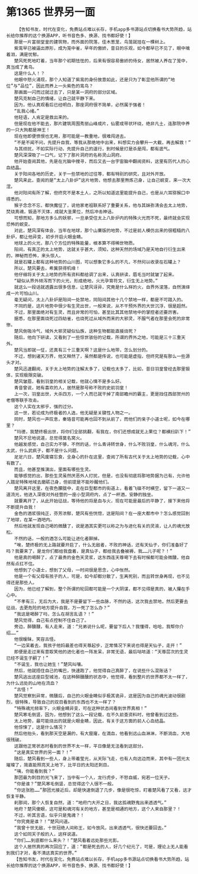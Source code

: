 # 第1365 世界另一面
        【告知书友，时代在变化，免费站点难以长存，手机app多书源站点切换看书大势所趋，站长给你推荐的这个换源APP，听书音色多、换源、找书都好使！】
       那是一片富丽堂皇的建筑物，而外面的院落，佳木葱茏，鸟笼就挂在一棵树上。
       紫鸾早已被逼出原形，成为笼中雀，早年的傲娇，昔日的乐观，如今都早已不见了，眼中噙着泪，满是忧郁。
       楚风死死地盯着，当年那个初期怯怯的，后来有很容易傲娇的侍女，居然被人养在了笼中，真当成了禽鸟。
       这是什么人！？
       他眼中怒火涌现，那个人知道了紫鸾的身份故意如此，还是只为了彰显他所谓的“地位”与“品位”，因此而养上一头紫色的鸾鸟？
       那画面一闪而过就过去了，只是某一洞府的部分区域。
       楚风克制自己的情绪，让自己就平静下来。
       因为，他认真观看后已经明白，那座洞府很不简单，必然属于强者！
       “乱我心绪。”
       他轻语，人肯定是救出来的。
       但是现在他不能去，那片建筑周围秀丽山峰成片，仙雾成带状环绕，绝非凡土，连那院中养的一只大狗都是神王！
       现在他即便愤恨也无用，那可能是一教重地，很难闯进去。
       “不是不闻不问，先提升自我，等我从那绝地中出来，料想实力会攀升一大截，再去解救！”
       与其烦扰，不如实际行动，先提升自己的道行，到时候是打是杀是闯，都有底气。
       楚风深深吸了一口气，记下了那片洞府的名称灵山洞府。
       他开始查阅其他，先是在光脑中搜寻，而后又去一台宇宙脑中翻阅资料，这里有历代人的心血结晶。
       关于阳间各地的历史，关于一些禁地的过往等，都有特别的研究，且对外开放。
       楚风来此，查阅的是“太上八卦炉”这片地势，他想去那里熬炼己身，让自己蜕变，来一次大涅。
       他对阳间有所了解，但终究不是本土人，之所以知道这里能提升自己，也是从六耳猕猴口中得悉的。
       猴子念念不忘，都快魔怔了，说他家老祖联系好了重要关系，他与其妹弥清会去太上地势，焚烧真魂，锻造不灭体，成就大圣果位，然后冲击神话。
       可想而知，那地方多么的妖邪，一旦承受住太上八卦炉内的特殊火光而不死，最终就会实现恐怖的蜕变。
       对此，楚风深有体会，当年在地球，那个山寨版的地势，不过是前人模仿出来的很粗糙的八卦炉，都让他异变，初步开启火眼金睛。
       地球上的火光，那八个方位的特殊能量，根本算不得稀世物质。
       阳间，有真正的太上地势，这就关乎甚大，须知，这种天然的场域乃是天地自行衍生出来的，神秘而恐怖，来头惊人。
       就是石罐上都有这种地势的山川图，可以想象它多么的不凡，不然何以收录在石罐上？
       所以，楚风要去，希冀获得机缘！
       他仔细将关于太上地势的所有资料都给调了出来，认真研读，眉毛当时就皱了起来。
       “疑似从界外倾泻而下的火光，形成绝地，火光孕育符文，衍生无上地势。”
       就这么一段话就透露出很多信息，让楚风讶异，究竟是什么样的火，自界外滚落，自然演绎成一片可怕山川。
       毫无疑问，太上八卦炉是阳间一处禁地，同阳间其他十几个禁地一样，都是不可踏入的。
       不同的是，这片地势中很少有生灵出世，一般来说，从不干预外界的大世沉浮，很是超然。
       不过，那里面绝对有生灵，而且非常的可怕，甚至比其其他禁地中的掌控者还要厉害。
       据悉，在那里面烧死过四劫雀，也烧死过从域外而来的大邪灵，不服气者在那里会死的非常惨。
       楚风倒吸冷气，域外大邪灵疑似仙族，这种生物都能直接烧死？
       随后，他向下研读，又看到了一些惊世骇俗的记载，所谓的界外之地，可能是三十三重天外。
       楚风当即就一怔，还真有三十三重天啊？这是什么地带，怎么划分的。
       不过，想到诸天万界，他又释然了，虽然都是传说，也可能是虚指，但终究是有那么一些源头才对。
       楚风迅速翻阅，关于太上地势的注解太多了，记载也太多了，比如，昔日羽皇曾经去那里锻体，实现极限突破。
       楚风皱眉，看到羽皇的相关记载，他就心情不是多么好。
       青音曾说，她有喜欢的人，居然是那号称不败的史前羽皇！
       上一次，羽皇出世，大杀四方，一个人而已就干掉了南部瞻州的霸主，更是挡住西部贺州的老僧等联手攻击。
       这个人实在太邪乎，强的过分。
       这一世，若论成为终极者的人选，他无疑是关键性人物之一。
       同时，楚风也一声叹息，秦珞音可能再也回不到从前了，而他们的亲子小道士呢，如今在哪里？
       “玛德，我楚终极出世，将你们全部挑翻，有我在，你们还想成就无上果位？都横扫趴下！”
       楚风不忿地说道，总觉得莫名窝火。
       他越发感觉，自己实力不够，不然的话，什么青诗转世身，什么不败羽皇，什么魂河，什么太武，什么武疯子，都不是什么问题。
       足足六日，楚风废寝忘食，全身心的扑在这里，查阅了所有古代关于太上地势的记载，心中有数了。
       而且，他甚至推演出，里面有哪些生灵。
       能够感觉的出，那些生灵虽然厌恶外人打扰，但是，也没有彻底将那地势据为己有，允许他人踏足特殊地域去磨砺己身，但前提是不能吵醒他们。
       楚风离开这里，在夜色朦胧中，走在巨型都市的街道上，看着飞碟不时横空，留下一道又一道流光，他进入深夜对外经营的一座小型洞府内，点了一杯酒，安静的独坐。
       就要离开了，从此开始征战，等待他的将是血与火，现在可能是最后的平静了，接下来他将不断提升自我！
       金色的酒浆很纯正，芬芳浓郁，楚风有些恍惚，这是阳间？在一座大都市中？怎么感觉回到了地球，在某一酒吧内。
       然后他就发现自己喝的微醺了，说是酒其实更可以称之为与进化有关的灵液，让人的魂光放松。
       不然的话，一般的酒怎么可能让进化者醉掉。
       “唉，楚终极的无上路就要开启了，什么无敌者，不败的神话，还有天仙子，你们准备好了吗？我要来了，是龙你们都给我盘着，是真仙子，都给我去叠被褥，我……儿子呢？！”
       他是真的喝醉了，点了最贵的金色天灵浆，这东西连天尊喝下去有时候都可能会微醺，他自然有点扛不住。
       他想到了小道士，想到了父母，一时间很是思念，心中怅然。
       他是一个有父母有孩子的人，可是，如今却都分散了，生离死别，而且转世身再现，也不见得还是那些人。
       因为，他已经了解到，整个所谓的轮回都可能是一个大阴谋，都不见得是真的，被人攥在手心中。
       “不孝有三，无后为大，我是不是要留下一些血脉，不然的话，这次我去禁地，然后更要去征战，去更危险的地方提升自我，万一死了怎么办？”
       “我这是喝醉了吗，怎么在胡言乱语？！”
       楚风觉得，自己有点控制不住自己了。
       旁边，醉醺醺，有人走来，道：“兄弟说什么呢，要留下后人？我懂得，哈哈，我帮你介绍……”
       他很暧昧，笑容古怪。
       “一边呆着去，我孩子他妈最差也得天尊起步，正常情况下来说也得是天仙子，走开！”
       即便是走过来有意取笑他的进化者也一阵发呆，非常无语，最后咕哝道：“天尊层次的生灵已经不诞生子嗣了！”
       “不诞生，我也让她生！”楚风叫嚷。
       然后，他就捂住自己的嘴巴，快速跑了，他觉得自己真醉了，在说些什么混账话？
       楚风逃出这座巨型城池，在这种醉醺醺的状态中，他觉得，看到整片的世界都不太一样了，为什么远处的山地在流血？
       “古怪！”
       楚风觉察到异常，微醺后，自己的火眼金睛似乎极其诡异，这是因为自己的魂光波动很剧烈，很特殊，导致自己的双目看到的东西也不太一样了？
       “特殊魂光频率下，火眼金睛异变，可在这种状态间看到世界真相！”
       楚风寒毛倒竖，因为，他想到了这么一段记载，在不久前查资料时，他曾看到过这些。
       太上地势，最可能烧出的就是火眼金睛，因此，有关于这方面的前人心血结晶。
       他惊悚了，这是什么情况？
       然后他抬头，看到那天空是漏的，有大窟窿，在滴血，他看到远山血淋淋，不断淌血，大地很残破。
       这跟他正常状态时看到的世界不太一样，平日像是无法看到这部分。
       “这是真实世界的另一面？！”
       随后，楚风看到一些人，身上带着莹光，从天际飞走，也有人向这边而来，其中有一团光太璀璨了，简直能照亮天上地下，比平日的太阳还刺目。
       “咦，你能看到我？”
       那团最为刺目的光飞来了，当中有一个人，龙行虎步，不怒自威，宛若一位天子。
       “你是谁？”楚风寒毛倒竖，总觉得这个人很不一般。
       “你这张脸……”那团光接近后，却是快速倒退了几步，像是很吃惊，盯着楚风看了又看，这才恢复平静。
       刹那间，那个人恢复自然，道：“地府门大开之日，我这孤魂野鬼出来透透气。”
       地府？楚风傻眼，这可是和魂河有关的地方，甚至是相通的地方，这个人来自那里？！
       不过，听其言语，似乎只是鬼魂？！
       “你究竟是谁？！”楚风问道。
       “我曾十世无敌，十世冠绝人间称王，如今放风，出来透透气，很快还要回去。”
       这个如同天子般的人，这样说道。
       “你们……到底都什么来头？！”楚风看着远处那些光影。
       这个人居然真的再次回应了，道：“都是死去的人，好几个纪元了，可是，理论上无人能看到我们才对，看不清这真实的世界。”
       【告知书友，时代在变化，免费站点难以长存，手机app多书源站点切换看书大势所趋，站长给你推荐的这个换源APP，听书音色多、换源、找书都好使！】